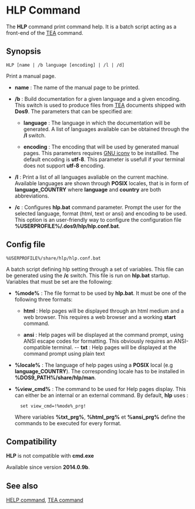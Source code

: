 # HLP Command #

The **HLP** command print command help. It is a batch script acting as a 
front-end of the [TEA](tea) command.

## Synopsis ##

    HLP [name | /b language [encoding] | /l | /d]

Print a manual page.

* **name** : The name of the manual page to be printed.

* **/b** : Build documentation for a given language and a given encoding. This 
  switch is used to produce files from [TEA](tea) documents shipped with 
  **Dos9**. The parameters that can be specified are:

  * **language** : The language in which the documentation will be generated. 
    A list of languages available can be obtained through the **/l** switch.

  * **encoding** : The encoding that will be used by generated manual pages. 
    This parameters requires [GNU iconv](iconv) to be installled. The default 
    encoding is **utf-8**. This parameter is usefull if your terminal does not 
    support **utf-8** encoding.

* **/l** : Print a list of all languages avaliable on the current machine. 
  Available languages are shown through **POSIX** locales, that is in form of 
  **language\_COUNTRY** where **language** and **country** are both 
  abbreviations.

* **/c** : Configures **hlp.bat** command parameter. Prompt the user for the 
  selected language, format \(html, text or ansi\) and encoding to be used. 
  This option is an user-friendly way to configure the configuration file 
  **%USERPROFILE%/.dos9/hlp/hlp.conf.bat**.

## Config file ##

    %USERPROFILE%/share/hlp/hlp.conf.bat

A batch script defining hlp setting through a set of variables. This file can 
be generated using the **/c** switch. This file is run on **hlp.bat** startup. 
Variables that must be set are the following:

* **%mode%** : The file format to be used by **hlp.bat**. It must be one of 
  the following three formats:

  * **html** : Help pages will be displayed through an html medium and a web 
    browser. This requires a web browser and a working **start** command.

  * **ansi** : Help pages will be displayed at the command prompt, using ANSI 
    escape codes for formatting. This obviously requires an ANSI-compatible 
    terminal. -- **txt** : Help pages will be displayed at the command prompt 
    using plain text

* **%locale%** : The language of help pages using a **POSIX** local \(e.g 
  **language\_COUNTRY**\). The corresponding locale has to be installed in 
  **%DOS9\_PATH%/share/hlp/man**.

* **%view\_cmd%** : The command to be used for Help pages display. This can 
  either be an internal or an external command. By default, **hlp** uses :

        set view_cmd=!%mode%_prg!

  Where variables **%txt\_prg%**, **%html\_prg%** et **%ansi\_prg%** define 
  the commands to be executed for every format.

## Compatibility ##

**HLP** is not compatible with **cmd.exe**

Available since version **2014.0.9b**.

## See also ##

[HELP command](help), [TEA command](tea)

